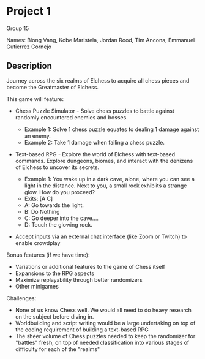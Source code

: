 # Project 1

Group 15

Names: Blong Vang, Kobe Maristela, Jordan Rood, Tim Ancona, Emmanuel Gutierrez Cornejo

## Description

Journey across the six realms of Elchess to acquire all chess pieces and become the Greatmaster of Elchess.

This game will feature:

* Chess Puzzle Simulator  - Solve chess puzzles to battle against randomly encountered enemies and bosses.
    * Example 1: Solve 1 chess puzzle equates to dealing 1 damage against an enemy.
    * Example 2: Take 1 damage when failing a chess puzzle.
* Text-based RPG - Explore the world of Elchess with text-based commands. Explore dungeons, biomes, and interact with the denizens of Elchess to uncover its secrets.
    * Example 1: You wake up in a dark cave, alone, where you can see a light in the distance. Next to you, a small rock exhibiits a strange glow. How do you proceed? 
    * Exits: [A C]
    * A: Go towards the light. 
    * B: Do Nothing 
    * C: Go deeper into the cave....
    * D: Touch the glowing rock.
    
* Accept inputs via an external chat interface (like Zoom or Twitch) to enable crowdplay


Bonus features (if we have time):

* Variations or additional features to the game of Chess itself
* Expansions to the RPG aspects
* Maximize replayability through better randomizers
* Other minigames

Challenges:
* None of us know Chess well. We would all need to do heavy research on the subject before diving in.
* Worldbuilding and script writing would be a large undertaking on top of the coding requirement of building a text-based RPG
* The sheer volume of Chess puzzles needed to keep the randomizer for "battles" fresh, on top of needed classification into various stages of difficulty for each of the "realms"
